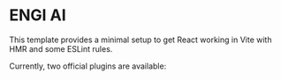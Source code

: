 # ENGI AI

This template provides a minimal setup to get React working in Vite with HMR and some ESLint rules.

Currently, two official plugins are available:

